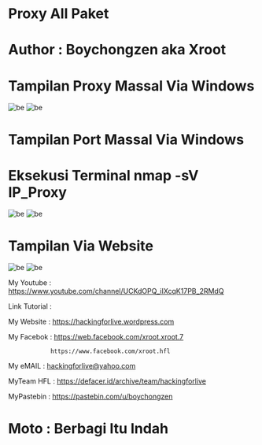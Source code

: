 # Proxy All Paket

# Author : Boychongzen aka Xroot

# Tampilan Proxy Massal Via Windows 
![be](https://raw.githubusercontent.com/boychongzen18/ProxyAllPaket/master/scanning.jpg)
![be](https://raw.githubusercontent.com/boychongzen18/ProxyAllPaket/master/proxy.jpg)
# Tampilan Port Massal Via Windows 
# Eksekusi Terminal nmap -sV IP_Proxy
![be](https://raw.githubusercontent.com/boychongzen18/ProxyAllPaket/master/80.jpg)
![be](https://raw.githubusercontent.com/boychongzen18/ProxyAllPaket/master/443.jpg)

# Tampilan Via Website
![be](https://raw.githubusercontent.com/boychongzen18/ProxyAllPaket/master/dnsdumper.jpg)
![be](https://raw.githubusercontent.com/boychongzen18/ProxyAllPaket/master/shodan.jpg)

My Youtube    : https://www.youtube.com/channel/UCKdOPQ_iIXcqK17PB_2RMdQ

Link Tutorial :

My Website    : https://hackingforlive.wordpress.com

My Facebok    : https://web.facebook.com/xroot.xroot.7

                https://www.facebook.com/xroot.hfl

My eMAIL      : hackingforlive@yahoo.com

MyTeam HFL    : https://defacer.id/archive/team/hackingforlive

MyPastebin     : https://pastebin.com/u/boychongzen

# Moto : Berbagi Itu Indah
